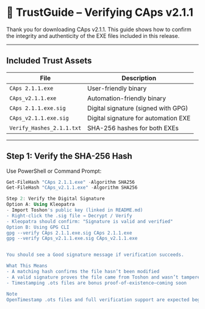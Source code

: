 # 🔐 TrustGuide – Verifying CAps v2.1.1

Thank you for downloading CAps v2.1.1. This guide shows how to confirm the integrity and authenticity of the EXE files included in this release.

---

## Included Trust Assets

| File                      | Description                                |
|---------------------------|---------------------------------------------|
| `CAps 2.1.1.exe`          | User-friendly binary                        |
| `CAps_v2.1.1.exe`         | Automation-friendly binary                  |
| `CAps 2.1.1.exe.sig`      | Digital signature (signed with GPG)         |
| `CAps_v2.1.1.exe.sig`     | Digital signature for automation EXE        |
| `Verify_Hashes_2.1.1.txt` | SHA-256 hashes for both EXEs                |

---

## Step 1: Verify the SHA-256 Hash

Use PowerShell or Command Prompt:

```powershell
Get-FileHash "CAps 2.1.1.exe" -Algorithm SHA256
Get-FileHash "CAps_v2.1.1.exe" -Algorithm SHA256

Step 2: Verify the Digital Signature
Option A: Using Kleopatra
- Import Toshon's public key (linked in README.md)
- Right-click the .sig file → Decrypt / Verify
- Kleopatra should confirm: "Signature is valid and verified"
Option B: Using GPG CLI
gpg --verify CAps 2.1.1.exe.sig CAps 2.1.1.exe
gpg --verify CAps_v2.1.1.exe.sig CAps_v2.1.1.exe


You should see a Good signature message if verification succeeds.

What This Means
- A matching hash confirms the file hasn’t been modified
- A valid signature proves the file came from Toshon and wasn’t tampered with
- Timestamping .ots files are bonus proof-of-existence—coming soon

Note
OpenTimestamp .ots files and full verification support are expected beginning with an upcoming release.
